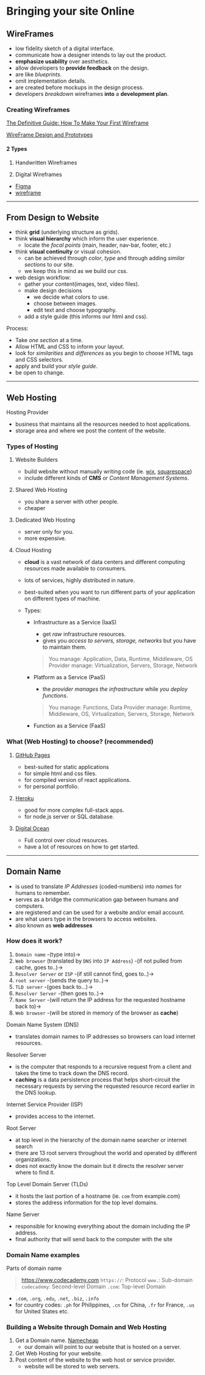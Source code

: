 # Bringing your site Online

## WireFrames

- low fidelity sketch of a digital interface.
- communicate how a designer intends to lay out the product.
- __emphasize usability__ over aesthetics.
- allow developers to __provide feedback__ on the design.
- are like _blueprints_.
- omit implementation details.
- are created before mockups in the design process.
- developers _breakdown_ wireframes __into__ a __development plan__.

### Creating Wireframes

[The Definitive Guide: How To Make Your First Wireframe](https://careerfoundry.com/en/blog/ux-design/how-to-create-your-first-wireframe/)

[WireFrame Design and Prototypes](https://xd.adobe.com/ideas/process/wireframing/wireframe-design-definition/)

#### 2 Types

1. Handwritten Wireframes

2. Digital Wireframes
- [Figma](https://www.figma.com/file/pcf4aWYtACBViBI0U2OGJk/Untitled?node-id=0%3A1)
- [wireframe](https://wireframe.cc/)


---

## From Design to Website

- think __grid__ (underlying structure as grids).
- think __visual hierarchy__ which inform the user experience.
  - locate the _focal points_ (main, header, nav-bar, footer, etc.)
- think __visual continuity__ or visual cohesion.
  - can be achieved through _color_, _type_ and through adding _similar sections_ to our site.
  - we keep this in mind as we build our css.
- web design workflow:
  - gather your content(images, text, video files).
  - make design decisions
    - we decide what colors to use.
    - choose between images.
    - edit text and choose typography.
  - add a style guide (this informs our html and css).

Process:

- Take _one section_ at a time.
- Allow HTML and CSS to inform your layout.
- look for _similarities_ and _differences_ as you begin to choose HTML tags and CSS selectors.
- apply and build your _style guide_.
- be open to change.

---

## Web Hosting

Hosting Provider

- business that maintains all the resources needed to host applications.
- storage area and where we post the content of the website.

### Types of Hosting

1. Website Builders

   - build website without manually writing code (ie. [wix](https://www.wix.com/mystunningwebsites/illustration?utm_source=affiliate&utm_medium=paid_referral&utm_campaign=af_29@realinfopoint.com/&experiment_id=cake_98491926^108), [squarespace](https://www.squarespace.com))
   - include different kinds of **CMS** or _Content Management Systems_.

2. Shared Web Hosting

   - you share a server with other people.
   - cheaper

3. Dedicated Web Hosting

   - server only for you.
   - more expensive.

4. Cloud Hosting

   - **cloud** is a vast network of data centers and different computing resources made available to consumers.
   - lots of services, highly distributed in nature.
   - best-suited when you want to run different parts of your application on different types of machine.

   - Types:

     - Infrastructure as a Service (IaaS)
       - get _raw_ infrastructure resources.
       - gives you _access to servers, storage, networks_ but you have to maintain them.
       > You manage: Application, Data, Runtime, Middleware, OS
       > Provider manage: Virtualization, Servers, Storage, Network

     - Platform as a Service (PaaS)
       - the _provider manages the infrastructure_ while _you deploy functions_.
       > You manage: Functions, Data
       > Provider manage: Runtime, Middleware, OS, Virtualization, Servers, Storage, Network

     - Function as a Service (FaaS)

### What (Web Hosting) to choose? (recommended)

1. [GitHub Pages](https://pages.github.com/)

   - best-suited for static applications
   - for simple html and css files.
   - for compiled version of react applications.
   - for personal portfolio.

2. [Heroku](https://www.heroku.com/)

   - good for more complex full-stack apps.
   - for node.js server or SQL database.

3. [Digital Ocean](https://www.digitalocean.com/)

   - Full control over cloud resources.
   - have a lot of resources on how to get started.


---

## Domain Name

- is used to translate _IP Addresses_ (coded-numbers) into _names_ for humans to remember.
- serves as a bridge the communication gap between humans and computers.
- are registered and can be used for a website and/or email account.
- are what users type in the browsers to access websites.
- also known as **web addresses**

### How does it work?

1. `Domain name` 
    -(type into)-> 
2. `Web browser` (translated by `DNS` into `IP Address`) 
    -(if not pulled from cache, goes to..)-> 
3. `Resolver Server` or `ISP` 
    -(if still cannot find, goes to..)-> 
4. `root server`
    -(sends the query to..)->
5. `TLD server`
    -(goes back to...)->
6. `Resolver Server`
    -(then goes to..)->
7. `Name Server`
    -(will return the IP address for the requested hostname back to)->
8. `Web browser`
    -(will be stored in memory of the browser as **cache**)

Domain Name System (DNS)

- translates domain names to IP addresses so browsers can load internet resources.

Resolver Server

- is the computer that responds to a recursive request from a client and takes the time to track down the DNS record.
- **caching** is a data persistence process that helps short-circuit the necessary requests by serving the requested resource record earlier in the DNS lookup.

Internet Service Provider (ISP)

- provides access to the internet.

Root Server

- at top level in the hierarchy of the domain name searcher or internet search
- there are 13 root servers throughout the world and operated by different organizations.
- does not exactly know the domain but it directs the resolver server where to find it.

Top Level Domain Server (TLDs)

- it hosts the last portion of a hostname (ie. `com` from example.com)
- stores the address information for the top level domains.

Name Server

- responsible for knowing everything about the domain including the IP address.
- final authority that will send back to the computer with the site

### Domain Name examples

Parts of domain name
> https://www.codecademy.com
> `https://`: Protocol
> `www.`: Sub-domain
> `codecademy`: Second-level Domain
> `.com`: Top-level Domain

- `.com`, `.org`, `.edu`, `.net`, `.biz`, `.info`
- for country codes: `.ph` for Philippines, `.cn` for China, `.fr` for France, `.us` for United States etc.

### Building a Website through Domain and Web Hosting

1. Get a Domain name. [Namecheap](https://www.namecheap.com)
   - our domain will point to our website that is hosted on a server.
2. Get Web Hosting for your website.
3. Post content of the website to the web host or service provider.
   - website will be stored to web servers.

